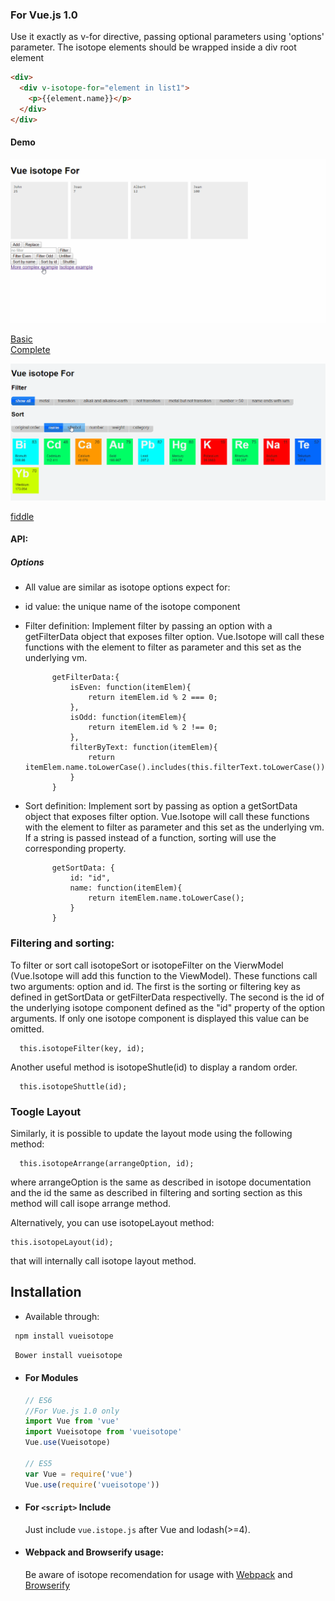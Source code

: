 
### For Vue.js 1.0

Use it exactly as v-for directive, passing optional parameters using 'options' parameter.
The isotope elements should be wrapped inside a div root element

  ``` html
  <div>
    <div v-isotope-for="element in list1">
      <p>{{element.name}}</p>
    </div>
  </div>
   ```

#### Demo

![demo gif](https://raw.githubusercontent.com/David-Desmaisons/Vue.Isotope/master/example1.gif)

[Basic](https://jsfiddle.net/dede89/zc1x0vdd/)<br>
[Complete](https://jsfiddle.net/dede89/g6c0vzm2/)<br>

![demo gif](https://raw.githubusercontent.com/David-Desmaisons/Vue.Isotope/master/example2.gif)

[fiddle](https://jsfiddle.net/dede89/d117mj5u/)

#### API:
##### Options
* All value are similar as isotope options expect for:
* id value: the unique name of the isotope component
* Filter definition:
  Implement filter by passing an option with a getFilterData object that exposes filter option. Vue.Isotope will call these 
  functions with the element to filter as parameter and this set as the underlying vm.
  
      		getFilterData:{
      			isEven: function(itemElem){
      				return itemElem.id % 2 === 0;
      			},
      			isOdd: function(itemElem){
      				return itemElem.id % 2 !== 0;
      			},
      			filterByText: function(itemElem){
        			return itemElem.name.toLowerCase().includes(this.filterText.toLowerCase());
        		}
        	}
        	
  
* Sort definition:
  Implement sort by passing as option a getSortData object that exposes filter option. Vue.Isotope will call these 
  functions with the element to filter as parameter and this set as the underlying vm. If a string is passed instead of a function, sorting
  will use the corresponding property.
  
  			getSortData: {
        		id: "id",
        		name: function(itemElem){
        			return itemElem.name.toLowerCase();     
        		}
        	}
        	
### Filtering and sorting:
  To filter or sort call isotopeSort or isotopeFilter on the VierwModel (Vue.Isotope will add this function to the ViewModel).
  These functions call two arguments: option and id. The first is the sorting or filtering key as defined in getSortData or 
  getFilterData respectivelly. The second is the id of the underlying isotope component defined as the "id" property of the
  option arguments. If only one isotope component is displayed this value can be omitted.
  
      this.isotopeFilter(key, id);
      
  Another useful method is isotopeShutle(id) to display a random order.
  
      this.isotopeShuttle(id);

### Toogle Layout
  Similarly, it is possible to update the layout mode using the following method: 
  
      this.isotopeArrange(arrangeOption, id);
      
  where arrangeOption is the same as described in isotope documentation and the id the same as described in filtering and sorting section as this method will call isope arrange method.
  
  Alternatively, you can use isotopeLayout method: 
  
    this.isotopeLayout(id);
    
  that will internally call isotope layout method.

## Installation
- Available through:
``` js
 npm install vueisotope
```
``` js
 Bower install vueisotope
```
- #### For Modules

  ``` js
  // ES6  
  //For Vue.js 1.0 only
  import Vue from 'vue'
  import Vueisotope from 'vueisotope'
  Vue.use(Vueisotope)

  // ES5
  var Vue = require('vue')
  Vue.use(require('vueisotope'))
  ```
- #### For `<script>` Include

  Just include `vue.istope.js` after Vue and lodash(>=4).
  
- #### Webpack and Browserify usage:
  Be aware of isotope recomendation for usage with [Webpack](http://isotope.metafizzy.co/extras.html#webpack) and [Browserify](http://isotope.metafizzy.co/extras.html#browserify)